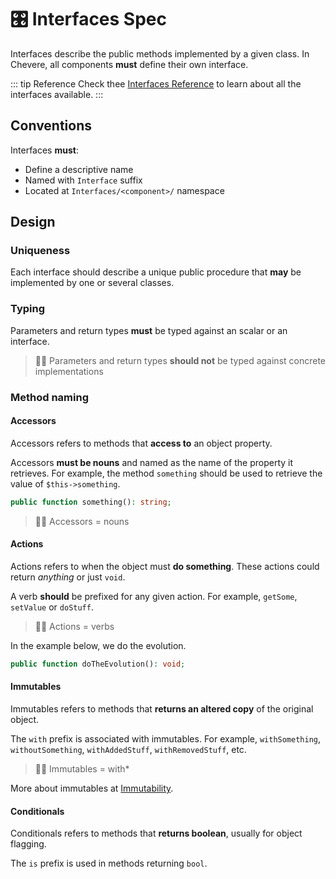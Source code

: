 # 🎛 Interfaces Spec

Interfaces describe the public methods implemented by a given class. In Chevere, all components **must** define their own interface.

::: tip Reference
Check thee [Interfaces Reference](./../../reference/interfaces.md) to learn about all the interfaces available.
:::

## Conventions

Interfaces **must**:

* Define a descriptive name
* Named with `Interface` suffix
* Located at `Interfaces/<component>/` namespace

## Design

### Uniqueness

Each interface should describe a unique public procedure that **may** be implemented by one or several classes.

### Typing

Parameters and return types **must** be typed against an scalar or an interface.

> 🧔🏾 Parameters and return types **should not** be typed against concrete implementations

### Method naming

#### Accessors

Accessors refers to methods that **access to** an object property.

Accessors **must be nouns** and named as the name of the property it retrieves. For example, the method `something` should be used to retrieve the value of `$this->something`.

```php
public function something(): string;
```

> 🧔🏾 Accessors = nouns

#### Actions

Actions refers to when the object must **do something**. These actions could return _anything_ or just `void`.

A verb **should** be prefixed for any given action. For example, `getSome`, `setValue` or `doStuff`.

> 🧔🏾 Actions = verbs

In the example below, we do the evolution.

```php
public function doTheEvolution(): void;
```

#### Immutables

Immutables refers to methods that **returns an altered copy** of the original object.

The `with` prefix is associated with immutables. For example, `withSomething`, `withoutSomething`, `withAddedStuff`, `withRemovedStuff`, etc.

> 🧔🏾 Immutables = with*

More about immutables at [Immutability](./immutability.md).

#### Conditionals

Conditionals refers to methods that **returns boolean**, usually for object flagging.

The `is` prefix is used in methods returning `bool`.

